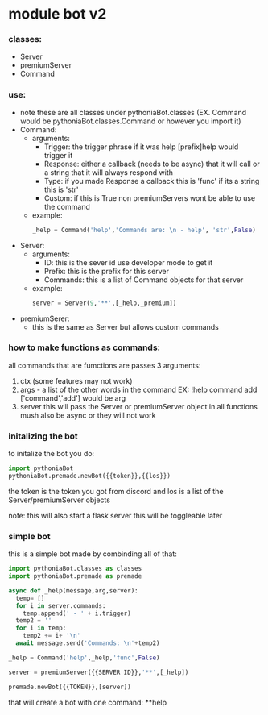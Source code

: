 # module bot v2

### classes:

* Server
* premiumServer
* Command

### use:
* note these are all classes under pythoniaBot.classes (EX. Command would be pythoniaBot.classes.Command or however you import it)
* Command:
  * arguments:
    * Trigger: the trigger phrase if it was help [prefix]help would trigger it
    * Response: either a callback (needs to be async) that it will call or a string that it will always respond with
    * Type: if you made Response a callback this is 'func' if its a string this is 'str'
    * Custom: if this is True non premiumServers wont be able to use the command
  * example:
    ```python
    _help = Command('help','Commands are: \n - help', 'str',False)
    ```
* Server:
  * arguments:
    * ID: this is the sever id use developer mode to get it
    * Prefix: this is the prefix for this server
    * Commands: this is a list of Command objects for that server
  * example:
    ```python
    server = Server(9,'**',[_help,_premium])
    ```
* premiumSerer:
  * this is the same as Server but allows custom commands
  
### how to make functions as commands:
all commands that are fumctions are passes 3 arguments:
1. ctx (some features may not work)
2. args - a list of the other words in the command EX: !help command add \['command','add'] would be arg
3. server this will pass the Server or premiumServer object in
all functions mush also be async or they will not work

### initalizing the bot
to initalize the bot you do:
```python
import pythoniaBot
pythoniaBot.premade.newBot({{token}},{{los}})
```
the token is the token you got from discord and los is a list of the Server/premiumServer objects

note: this will also start a flask server this will be toggleable later

### simple bot
this is a simple bot made by combinding all of that:
```python
import pythoniaBot.classes as classes
import pythoniaBot.premade as premade

async def _help(message,arg,server):
  temp= []
  for i in server.commands:
    temp.append(' - ' + i.trigger)
  temp2 = ''
  for i in temp:
    temp2 += i+ '\n'
  await message.send('Commands: \n'+temp2)

_help = Command('help',_help,'func',False)

server = premiumServer({{SERVER ID}},'**',[_help])

premade.newBot({{TOKEN}},[server])
```
that will create a bot with one command: \*\*help
